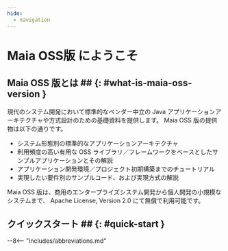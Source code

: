 ```yaml
---
hide:
  - navigation
---
```


# Maia OSS版 にようこそ

## Maia OSS 版とは ## {: #what-is-maia-oss-version }

現代のシステム開発において標準的なベンダー中立の Java アプリケーションアーキテクチャや方式設計のための基礎資料を提供します。
Maia OSS 版の提供物は以下の通りです。

- システム形態別の標準的なアプリケーションアーキテクチャ
- 利用頻度の高い有用な OSS ライブラリ／フレームワークをベースとしたサンプルアプリケーションとその解説
- アプリケーション開発環境／プロジェクト初期構築までのチュートリアル
- 実現したい要件別のサンプルコード、および実現方式の解説

Maia OSS 版は、商用のエンタープライズシステム開発から個人開発の小規模なシステムまで、 Apache License, Version 2.0 にて無償で利用可能です。

## クイックスタート ## {: #quick-start }

--8<-- "includes/abbreviations.md"
